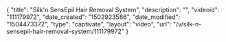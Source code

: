 {
    "title": "Silk'n SensEpil Hair Removal System",
    "description": "",
    "videoid": "111179972",
    "date_created": "1502923586",
    "date_modified": "1504473372",
    "type": "captivate",
    "layout": "video",
    "url": "\/v\/silk-n-sensepil-hair-removal-system\/111179972"
}